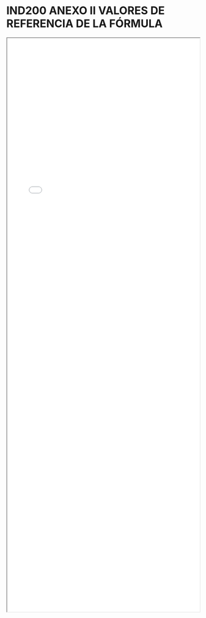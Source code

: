 
# IND200 ANEXO II VALORES DE REFERENCIA DE LA FÓRMULA

<iframe src="../IND200 ANEXO II VALORES DE REFERENCIA DE LA FÓRMULA.pdf" width="100%" height="1500px"></iframe>

